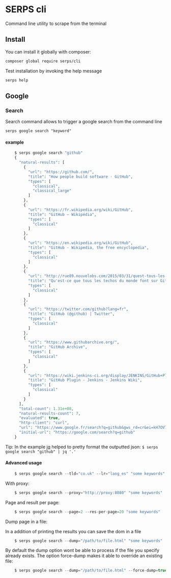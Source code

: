 SERPS cli
=========

Command line utility to scrape from the terminal

Install
-------

You can install it globally with composer:

```sh
composer global require serps/cli
```

Test installation by invoking the help message

```sh
serps help
```

Google
------

### Search

Search command allows to trigger a google search from the command line

``serps google search "keyword"``

#### example

```php
    $ serps google search "github"
    {
      "natural-results": [
        {
          "url": "https://github.com/",
          "title": "How people build software · GitHub",
          "types": [
            "classical",
            "classical_large"
          ]
        },
        {
          "url": "https://fr.wikipedia.org/wiki/GitHub",
          "title": "GitHub — Wikipédia",
          "types": [
            "classical"
          ]
        },
        {
          "url": "https://en.wikipedia.org/wiki/GitHub",
          "title": "GitHub - Wikipedia, the free encyclopedia",
          "types": [
            "classical"
          ]
        },
        {
          "url": "http://rue89.nouvelobs.com/2015/03/31/quest-tous-les-techos-monde-font-github-258439",
          "title": "Qu'est-ce que tous les techos du monde font sur GitHub ? - Rue89 - L ...",
          "types": [
            "classical"
          ]
        },
        {
          "url": "https://twitter.com/github?lang=fr",
          "title": "GitHub (@github) | Twitter",
          "types": [
            "classical"
          ]
        },
        {
          "url": "https://www.githubarchive.org/",
          "title": "GitHub Archive",
          "types": [
            "classical"
          ]
        },
        {
          "url": "https://wiki.jenkins-ci.org/display/JENKINS/GitHub+Plugin",
          "title": "GitHub Plugin - Jenkins - Jenkins Wiki",
          "types": [
            "classical"
          ]
        }
      ],
      "total-count": 1.31e+08,
      "natural-results-count": 7,
      "evaluated": true,
      "http-client": "curl",
      "url": "https://www.google.fr/search?q=github&gws_rd=cr&ei=kH7OV7LaForeU_yGhtgC",
      "initial-url": "https://google.com/search?q=github"
    }
```

Tip: In the example [jq](https://stedolan.github.io/jq/) helped to pretty format the outputted json:
``$ serps google search "github" | jq '.'``



#### Advanced usage

```php
    $ serps google search --tld="co.uk" --lr="lang_es" "some keywords" phantomjs
```

With proxy:


```php
    $ serps google search --proxy="http://proxy:8080" "some keywords"
```

Page and result per page:

```php
    $ serps google search --page=2 --res-per-page=20 "some keywords"
```


Dump page in a file:

In a addition of printing the results you can save the dom in a file

```php
    $ serps google search --dump="/path/to/file.html" "some keywords"
```

By default the dump option wont be able to process if the file you specify already exists. The option force-dump
makes it able to override an existing file:

```php
    $ serps google search --dump="/path/to/file.html" --force-dump=true "some keywords"
```
